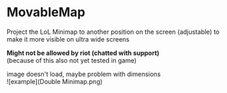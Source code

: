 # MovableMap
Project the LoL Minimap to another position on the screen (adjustable) to make it more visible on ultra wide screens

**Might not be allowed by riot (chatted with support)**  
(because of this also not yet tested in game)  

image doesn't load, maybe problem with dimensions  
![example](Double Minimap.png)
